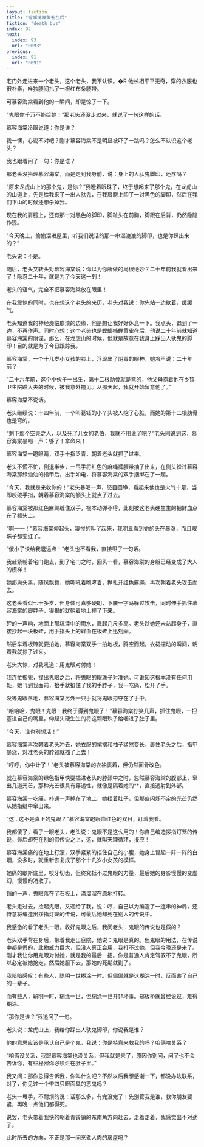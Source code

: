 ```yaml
---
layout: fiction
title: "螳螂捕蝉黄雀在后"
fiction: "death_bus"
index: 92
next:
  index: 93
  url: "0093"
previous:
  index: 91
  url: "0091"
---
```

宅门外走进来一个老头，这个老头，我不认识。�R 他长相平平无奇，穿的衣服也很朴素，唯独腰间扎了一根红布条腰带。

可慕容海棠看到他的一瞬间，却是惊了一下。

“鬼眼你千万不能给她！”那老头还没走过来，就说了一句这样的话。

慕容海棠冷眼说道：你是谁？

我一愣，心说不对吧？刚才慕容海棠不是明显被吓了一跳吗？怎么不认识这个老头？

我也跟着问了一句：你是谁？

那老头没搭理慕容海棠，而是走到我身前，说：身上的人驮鬼脚印，还疼吗？

“原来龙虎山上的那个鬼，是你？”我瞪着眼珠子，终于想起来了那个鬼，在龙虎山的山道上，先是给我来了一出人驮鬼，在我肩膀上印了一对黑色的脚印，然后在我们下山的时候还想杀掉我。

现在我的肩膀上，还有那一对黑色的脚印，脚趾头在前胸，脚跟在后背，仍然隐隐作现。

“今天晚上，偷偷溜进屋里，听我们说话的那一串湿漉漉的脚印，也是你踩出来的？”

老头说：不是。

随后，老头又转头对慕容海棠说：你以为你所做的局很绝妙？二十年前我就看出来了！隐忍二十年，就是为了今天这一刻！

老头的语气，完全不把慕容海棠放在眼里！

在我震惊的同时，也在想这个老头的来历，老头对我说：你先站一边歇着，缓缓气。

老头知道我的神经濒临崩溃的边缘，他是想让我好好休息一下。我点头，退到了一边，不再作声。同时心想：这个老头也是螳螂捕蝉黄雀在后，他说二十年前就知道慕容海棠的阴谋，那么，在龙虎山的时候，他就是故意在我身上踩出人驮鬼的脚印！目的就是为了今日跟踪我。

慕容海棠，一个十几岁小女孩的脸上，浮现出了阴毒的眼神，她冷声说：二十年前？

“二十六年前，这个小伙子一出生，第十二根肋骨就是弯的，他父母抱着他在乡镇卫生院瞧大夫的时候，被我意外撞见。从那天起，我就开始留意他了。”

慕容海棠不说话。

老头继续说：十四年前，一个叫葛钰的小丫头被人挖了心脏，而她的第十二根肋骨也是弯的。

“剩下那个空壳之人，以及死了儿女的老伯，我就不用说了吧？”老头刚说到这，慕容海棠暴喝一声：够了！拿命来！

慕容海棠一瞪眼睛，双手十指泛青，朝着老头就抓了过来。

老头不慌不忙，倒退半步，一甩手将红色的麻绳裤腰带抽了出来，在侧头躲过慕容海棠那绿油油的指甲后，出手如电，将慕容海棠的双手捆绑在了一起。

“今天，我就是来收你的！”老头暴喝一声，怒目圆睁，看起来他也是火气十足，当即咬破手指，朝着慕容海棠的额头上就点了过去。

慕容海棠被那红色麻绳缠住双手，根本动弹不得，此刻被这老头硬生生的把鲜血点在了额头上。

“啊――！”慕容海棠仰起头，凄惨的叫了起来，我明显看到她的头在暴涨，而且眼珠子都变红了。

“傻小子快给我退远点！”老头也不看我，直接甩了一句话。

我赶紧朝着宅门跑去，到了宅门之时，回头一看，慕容海棠的身躯已经变成了大人的模样！

她那满头黑，随风飘舞，她嘶吼着咆哮着，挣扎开红色麻绳，再次朝着老头攻击而去。

这老头看似七十多岁，但身体可真够硬朗，下腰一字马躲过攻击，同时伸手抓住慕容海棠的脚脖子，狠狠的就朝着地上摔了下来。

砰的一声响，地面上那坑洼中的雨水，溅起几尺多高。老头趁她还未站起身子，直接抄起一块板砖，用手指头上的鲜血在板砖上迅刻画。

然后举着板砖就要拍她，慕容海棠双手一拍地板，腾空而起，衣裙摆动的瞬间，朝着我就掠了过来。

老头大惊，对我吼道：用鬼眼对付她！

我连忙掏兜，捏出鬼眼之后，将鬼眼的眼珠子对准她。可谁知这根本没有任何用处，她飞到我面前，抬手就掐住了我的手脖子，我一吃痛，松开了手。

没等鬼眼落地，慕容海棠另外一只手就将鬼眼掠夺在了手中。

“哈哈哈，鬼眼！鬼眼！我终于得到鬼眼了！”慕容海棠狞笑几声，抓住鬼眼，一把塞进自己的嘴里，仰起头硬生生的将这颗眼珠子给咽进了肚子里。

“今天，谁也别想活！”

慕容海棠再次朝着老头冲去，她衣服的裙摆和袖子猛然变长，裹住老头之后，指甲暴涨，对准老头的脖颈就插了上去！

“哼哼，你中计了！”老头被慕容海棠的衣袖裹着，但仍然面骨改色。

就在慕容海棠的绿色指甲快要插进老头的脖颈中之时，忽然慕容海棠的腹部上，窜出几道光芒，那种光芒很具有穿透性，就像是隔着她的**，直接透射到外部。

慕容海棠一吃痛，扑通一声掉在了地上，她捂着肚子，但那些闪烁不定的光芒仍然从她指缝中窜出来。

“这...这不是真正的鬼眼？”慕容海棠瞪眼血红色的双目，盯着我看。

我都傻了，看了一眼老头，老头说：鬼眼不是这么用的！你自己编造拶指灯笼的传说，最后却死在别的假传说之上，这，就叫天理循环，报应！

慕容海棠痛的在地上打滚，双手紧紧的捂住自己的小腹，她身上冒起一阵一阵的白烟，没多时，就重新恢复成了那个十几岁小女孩的模样。

她痛的歇斯底里，咬牙切齿，但终究抵不过鬼眼的力量，最后她的身影慢慢的变虚幻，慢慢的消散了。

铛的一声，鬼眼落在了石板上，滴溜溜在原地打转。

老头走过去，捡起鬼眼，又递给了我，说：哼，自己以为编造了一连串的神局，还特意将编造出拶指灯笼的传说，可最后她却死在别人的传说中。

我感激的看了老头一眼，收好鬼眼之后，我问老头：鬼眼的传说也是假的？

老头双手背在身后，带着我走出庭院，他说：鬼眼是真的。但鬼眼的用法，在传说中都是假的，此物威力巨大，但没人真正会用，我打不过她，但我今晚还是来了。刚才我让你用鬼眼对付她，就是我的最后一招。你是普通人肯定驾驭不了鬼眼，所以必定被她抢走，然后她服下去，那她的死期就到了。

我暗暗感叹：有些人，聪明一世糊涂一时。但偏偏就是这糊涂一时，反而害了自己的一辈子。

而有些人，聪明一时，糊涂一世，但糊涂一世并非坏事。郑板桥就曾经说过，难得糊涂。

“那你是谁？”我追问了一句。

老头说：龙虎山上，我给你踩出人驮鬼脚印，你说我是谁？

他的意思应该是承认自己是个鬼，我说：你是特意来救我的吗？咱俩啥关系？

“咱俩没关系，我跟慕容海棠也没关系，但我就是来了，原因你别问，问了也不会告诉你，有些秘密你必须烂在肚子里。”

我又问：那你总得告诉我，你叫什么吧？不然以后我想感谢一下，都没办法联系，对了，你见过一个带四只眼面具的恶鬼吗？

老头一甩手，不耐烦的说：话那么多，有完没完了！先别管我是谁，救你朋友要紧，再晚一点他们都得死。

说罢，老头带着我快的朝着青铃镇的东南角方向赶去，走着走着，我感觉出不对劲了。

此时所去的方向，不正是那一间烹煮人肉的房屋吗？
